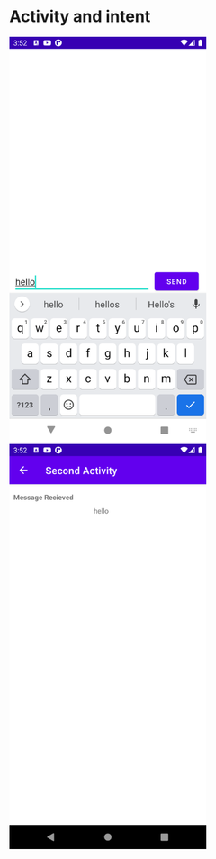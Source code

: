# Activity and intent
<img src="https://github.com/sakriya777/ActivitiesAndIntent/blob/task3/images/Screenshot_1615889260.png" width="350" alt-text="image">
<img src="https://github.com/sakriya777/ActivitiesAndIntent/blob/task3/images/Screenshot_1615889266.png" width="350" alt-text="image">